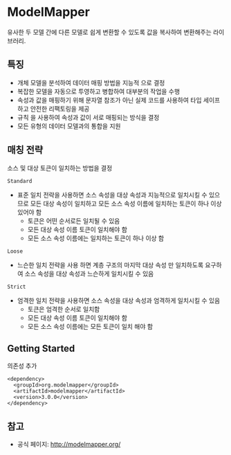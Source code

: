 # ModelMapper
유사한 두 모델 간에 다른 모델로 쉽게 변환할 수 있도록 값을 복사하여 변환해주는 라이브러리.

## 특징
- 개체 모델을 분석하여 데이터 매핑 방법을 지능적 으로 결정
- 복잡한 모델을 자동으로 투영하고 병합하여 대부분의 작업을 수행
- 속성과 값을 매핑하기 위해 문자열 참조가 아닌 실제 코드를 사용하여 타입 세이프하고 안전한 리팩토링을 제공
- 규칙 을 사용하여 속성과 값이 서로 매핑되는 방식을 결정
- 모든 유형의 데이터 모델과의 통합을 지원

## 매칭 전략
소스 및 대상 토큰이 일치하는 방법을 결정

`Standard`
- 표준 일치 전략을 사용하면 소스 속성을 대상 속성과 지능적으로 일치시킬 수 있으므로 모든 대상 속성이 일치하고 모든 소스 속성 이름에 일치하는 토큰이 하나 이상 있어야 함
  - 토큰은 어떤 순서로든 일치될 수 있음
  - 모든 대상 속성 이름 토큰이 일치해야 함
  - 모든 소스 속성 이름에는 일치하는 토큰이 하나 이상 함

`Loose`
- 느슨한 일치 전략을 사용 하면 계층 구조의 마지막 대상 속성 만 일치하도록 요구하여 소스 속성을 대상 속성과 느슨하게 일치시킬 수 있음

`Strict`
- 엄격한 일치 전략을 사용하면 소스 속성을 대상 속성과 엄격하게 일치시킬 수 있음
  - 토큰은 엄격한 순서로 일치함
  - 모든 대상 속성 이름 토큰이 일치해야 함
  - 모든 소스 속성 이름에는 모든 토큰이 일치 해야 함

## Getting Started
의존성 추가

```
<dependency>
  <groupId>org.modelmapper</groupId>
  <artifactId>modelmapper</artifactId>
  <version>3.0.0</version>
</dependency>
```

## 참고
- 공식 페이지: http://modelmapper.org/
